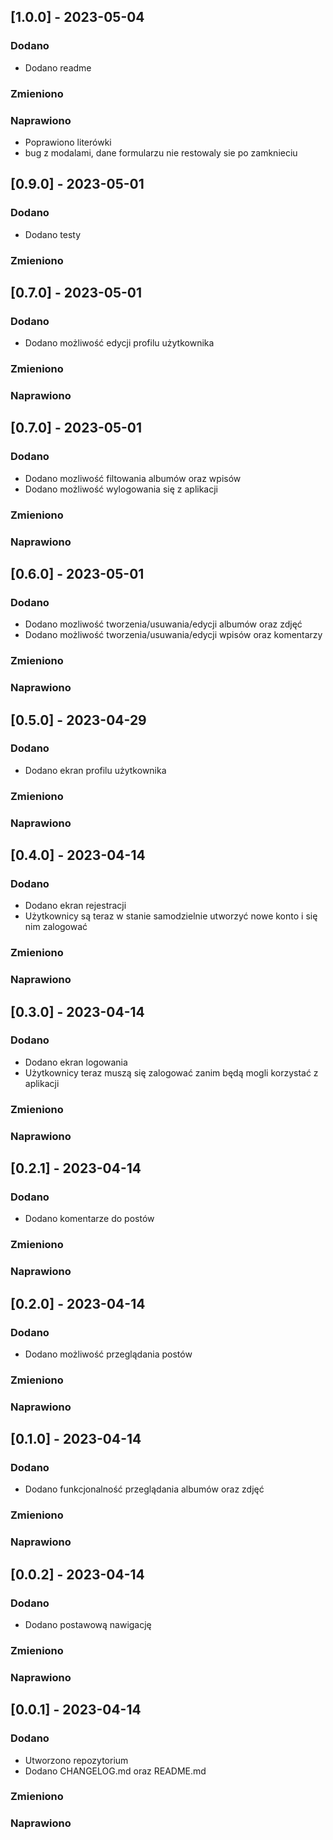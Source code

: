 ## [1.0.0] - 2023-05-04

### Dodano
   - Dodano readme
### Zmieniono
 
### Naprawiono
   - Poprawiono literówki
   - bug z modalami, dane formularzu nie restowaly sie po zamknieciu
   
## [0.9.0] - 2023-05-01
  
### Dodano
   - Dodano testy
### Zmieniono
 
## [0.7.0] - 2023-05-01
  
### Dodano
   - Dodano możliwość edycji profilu użytkownika
### Zmieniono
 
### Naprawiono
## [0.7.0] - 2023-05-01
  
### Dodano
   - Dodano mozliwość filtowania albumów oraz wpisów
   - Dodano możliwość wylogowania się z aplikacji
### Zmieniono
 
### Naprawiono
## [0.6.0] - 2023-05-01
  
### Dodano
   - Dodano mozliwość tworzenia/usuwania/edycji albumów oraz zdjęć
   - Dodano możliwość tworzenia/usuwania/edycji wpisów oraz komentarzy
### Zmieniono
 
### Naprawiono
## [0.5.0] - 2023-04-29
  
### Dodano
   - Dodano ekran profilu użytkownika
### Zmieniono
 
### Naprawiono
## [0.4.0] - 2023-04-14
  
### Dodano
   - Dodano ekran rejestracji
   - Użytkownicy są teraz w stanie samodzielnie utworzyć nowe konto i się nim zalogować
### Zmieniono
 
### Naprawiono
## [0.3.0] - 2023-04-14
  
### Dodano
   - Dodano ekran logowania
   - Użytkownicy teraz muszą się zalogować zanim będą mogli korzystać z aplikacji
### Zmieniono
 
### Naprawiono
## [0.2.1] - 2023-04-14
  
### Dodano
   - Dodano komentarze do postów
### Zmieniono
 
### Naprawiono
## [0.2.0] - 2023-04-14
  
### Dodano
   - Dodano możliwość przeglądania postów
### Zmieniono
 
### Naprawiono
## [0.1.0] - 2023-04-14
  
### Dodano
   - Dodano funkcjonalność przeglądania albumów oraz zdjęć
### Zmieniono
 
### Naprawiono
## [0.0.2] - 2023-04-14
 
### Dodano
   - Dodano postawową nawigację
### Zmieniono
 
### Naprawiono

## [0.0.1] - 2023-04-14
 
### Dodano
   - Utworzono repozytorium
   - Dodano CHANGELOG.md oraz README.md
### Zmieniono
 
### Naprawiono
 